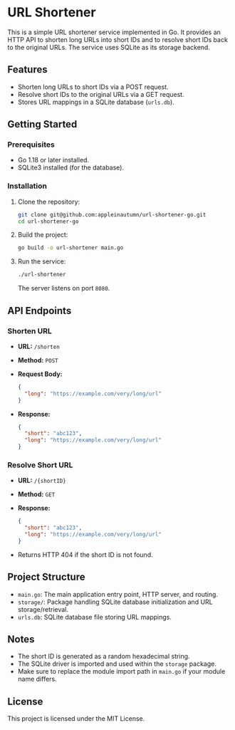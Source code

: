 # URL Shortener

This is a simple URL shortener service implemented in Go. It provides an HTTP API to shorten long URLs into short IDs and to resolve short IDs back to the original URLs. The service uses SQLite as its storage backend.

## Features

- Shorten long URLs to short IDs via a POST request.
- Resolve short IDs to the original URLs via a GET request.
- Stores URL mappings in a SQLite database (`urls.db`).

## Getting Started

### Prerequisites

- Go 1.18 or later installed.
- SQLite3 installed (for the database).

### Installation

1. Clone the repository:

   ```bash
   git clone git@github.com:appleinautumn/url-shortener-go.git
   cd url-shortener-go
   ```

2. Build the project:

   ```bash
   go build -o url-shortener main.go
   ```

3. Run the service:

   ```bash
   ./url-shortener
   ```

   The server listens on port `8080`.

## API Endpoints

### Shorten URL

- **URL:** `/shorten`
- **Method:** `POST`
- **Request Body:**

  ```json
  {
    "long": "https://example.com/very/long/url"
  }
  ```

- **Response:**

  ```json
  {
    "short": "abc123",
    "long": "https://example.com/very/long/url"
  }
  ```

### Resolve Short URL

- **URL:** `/{shortID}`
- **Method:** `GET`
- **Response:**

  ```json
  {
    "short": "abc123",
    "long": "https://example.com/very/long/url"
  }
  ```

- Returns HTTP 404 if the short ID is not found.

## Project Structure

- `main.go`: The main application entry point, HTTP server, and routing.
- `storage/`: Package handling SQLite database initialization and URL storage/retrieval.
- `urls.db`: SQLite database file storing URL mappings.

## Notes

- The short ID is generated as a random hexadecimal string.
- The SQLite driver is imported and used within the `storage` package.
- Make sure to replace the module import path in `main.go` if your module name differs.

## License

This project is licensed under the MIT License.
